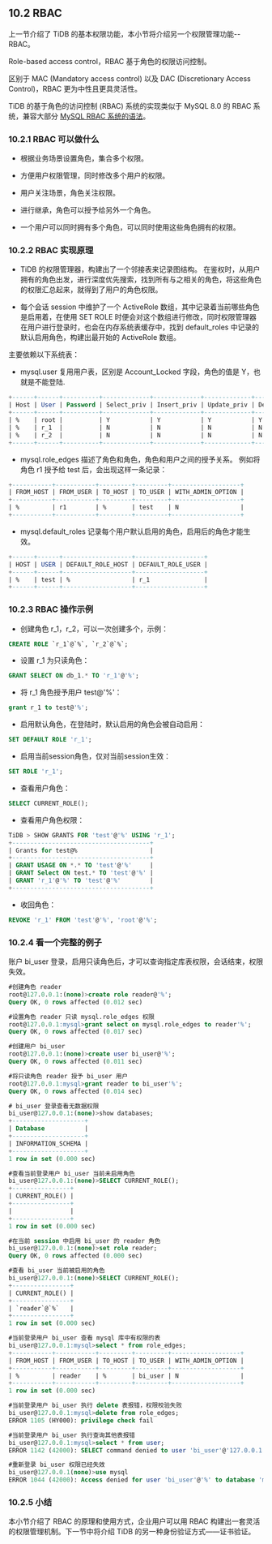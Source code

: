 ## 10.2 RBAC

上一节介绍了 TiDB 的基本权限功能，本小节将介绍另一个权限管理功能-- RBAC。

Role-based access control，RBAC 基于角色的权限访问控制。

区别于 MAC (Mandatory access control) 以及 DAC (Discretionary Access Control)，RBAC 更为中性且更具灵活性。

TiDB 的基于角色的访问控制 (RBAC) 系统的实现类似于 MySQL 8.0 的 RBAC 系统，兼容大部分 [MySQL RBAC 系统的语法](https://dev.mysql.com/doc/refman/8.0/en/roles.html)。


### 10.2.1 RBAC 可以做什么

- 根据业务场景设置角色，集合多个权限。

- 方便用户权限管理，同时修改多个用户的权限。

- 用户关注场景，角色关注权限。

- 进行继承，角色可以授予给另外一个角色。

- 一个用户可以同时拥有多个角色，可以同时使用这些角色拥有的权限。

### 10.2.2 RBAC 实现原理

- TiDB 的权限管理器，构建出了一个邻接表来记录图结构。
在鉴权时，从用户拥有的角色出发，进行深度优先搜索，找到所有与之相关的角色，将这些角色的权限汇总起来，就得到了用户的角色权限。

- 每个会话 session 中维护了一个 ActiveRole 数组，其中记录着当前哪些角色是启用着，在使用 SET ROLE 时便会对这个数组进行修改，同时权限管理器在用户进行登录时，也会在内存系统表缓存中，找到 default_roles 中记录的默认启用角色，构建出最开始的 ActiveRole 数组。

主要依赖以下系统表：

- mysql.user
复用用户表，区别是 Account_Locked 字段，角色的值是 Y，也就是不能登陆.

```sql
+------+------+----------+-------------+-------------+-------------+-------------+-------------+-----------+--------------+------------+-----------------+------------+--------------+------------+-----------------------+------------------+--------------+------------------+----------------+---------------------+--------------------+------------+------------------+------------+--------------+------------------+----------------+----------------+---------------+
| Host | User | Password | Select_priv | Insert_priv | Update_priv | Delete_priv | Create_priv | Drop_priv | Process_priv | Grant_priv | References_priv | Alter_priv | Show_db_priv | Super_priv | Create_tmp_table_priv | Lock_tables_priv | Execute_priv | Create_view_priv | Show_view_priv | Create_routine_priv | Alter_routine_priv | Index_priv | Create_user_priv | Event_priv | Trigger_priv | Create_role_priv | Drop_role_priv | Account_locked | Shutdown_priv |
+------+------+----------+-------------+-------------+-------------+-------------+-------------+-----------+--------------+------------+-----------------+------------+--------------+------------+-----------------------+------------------+--------------+------------------+----------------+---------------------+--------------------+------------+------------------+------------+--------------+------------------+----------------+----------------+---------------+
| %    | root |          | Y           | Y           | Y           | Y           | Y           | Y         | Y            | Y          | Y               | Y          | Y            | Y          | Y                     | Y                | Y            | Y                | Y              | Y                   | Y                  | Y          | Y                | Y          | Y            | Y                | Y              | N              | Y             |
| %    | r_1  |          | N           | N           | N           | N           | N           | N         | N            | N          | N               | N          | N            | N          | N                     | N                | N            | N                | N              | N                   | N                  | N          | N                | N          | N            | N                | N              | Y              | N             |
| %    | r_2  |          | N           | N           | N           | N           | N           | N         | N            | N          | N               | N          | N            | N          | N                     | N                | N            | N                | N              | N                   | N                  | N          | N                | N          | N            | N                | N              | Y              | N             |
+------+------+----------+-------------+-------------+-------------+-------------+-------------+-----------+--------------+------------+-----------------+------------+--------------+------------+-----------------------+------------------+--------------+------------------+----------------+---------------------+--------------------+------------+------------------+------------+--------------+------------------+----------------+----------------+---------------+
```

- mysql.role_edges
描述了角色和角色，角色和用户之间的授予关系。
例如将角色 r1 授予给 test 后，会出现这样一条记录：

```sql
+-----------+-----------+---------+---------+-------------------+
| FROM_HOST | FROM_USER | TO_HOST | TO_USER | WITH_ADMIN_OPTION |
+-----------+-----------+---------+---------+-------------------+
| %         | r1        | %       | test    | N                 |
+-----------+-----------+---------+---------+-------------------+
```

- mysql.default_roles
记录每个用户默认启用的角色，启用后的角色才能生效。

```sql
+------+------+-------------------+-------------------+
| HOST | USER | DEFAULT_ROLE_HOST | DEFAULT_ROLE_USER |
+------+------+-------------------+-------------------+
| %    | test | %                 | r_1               |
+------+------+-------------------+-------------------+
```

### 10.2.3 RBAC 操作示例

- 创建角色 r_1，r_2，可以一次创建多个，示例：

```sql
CREATE ROLE `r_1`@`%`, `r_2`@`%`;
```

- 设置 r_1 为只读角色：

```sql
GRANT SELECT ON db_1.* TO 'r_1'@'%';
```

- 将 r_1 角色授予用户 test@'%'：

```sql
grant r_1 to test@'%';
```

- 启用默认角色，在登陆时，默认启用的角色会被自动启用：

```sql
SET DEFAULT ROLE 'r_1';
```

- 启用当前session角色，仅对当前session生效：

```sql
SET ROLE 'r_1';
```

- 查看用户角色：

```sql
SELECT CURRENT_ROLE();
```

- 查看用户角色权限：

```sql
TiDB > SHOW GRANTS FOR 'test'@'%' USING 'r_1';
+--------------------------------------+
| Grants for test@%                    |
+--------------------------------------+
| GRANT USAGE ON *.* TO 'test'@'%'     |
| GRANT Select ON test.* TO 'test'@'%' |
| GRANT 'r_1'@'%' TO 'test'@'%'        |
+--------------------------------------+
```

- 收回角色：

```sql
REVOKE 'r_1' FROM 'test'@'%', 'root'@'%';
```

### 10.2.4 看一个完整的例子
账户 bi_user 登录，启用只读角色后，才可以查询指定库表权限，会话结束，权限失效。

```sql
#创建角色 reader
root@127.0.0.1:(none)>create role reader@'%';
Query OK, 0 rows affected (0.012 sec)

#设置角色 reader 只读 mysql.role_edges 权限
root@127.0.0.1:mysql>grant select on mysql.role_edges to reader'%';
Query OK, 0 rows affected (0.017 sec)

#创建用户 bi_user
root@127.0.0.1:(none)>create user bi_user@'%';
Query OK, 0 rows affected (0.011 sec)

#将只读角色 reader 授予 bi_user 用户
root@127.0.0.1:mysql>grant reader to bi_user'%';
Query OK, 0 rows affected (0.014 sec)

# bi_user 登录查看无数据权限
bi_user@127.0.0.1:(none)>show databases;
+--------------------+
| Database           |
+--------------------+
| INFORMATION_SCHEMA |
+--------------------+
1 row in set (0.000 sec)

#查看当前登录用户 bi_user 当前未启用角色
bi_user@127.0.0.1:(none)>SELECT CURRENT_ROLE();
+----------------+
| CURRENT_ROLE() |
+----------------+
|                |
+----------------+
1 row in set (0.000 sec)

#在当前 session 中启用 bi_user 的 reader 角色
bi_user@127.0.0.1:(none)>set role reader;
Query OK, 0 rows affected (0.000 sec)

#查看 bi_user 当前被启用的角色
bi_user@127.0.0.1:(none)>SELECT CURRENT_ROLE();
+----------------+
| CURRENT_ROLE() |
+----------------+
| `reader`@`%`   |
+----------------+
1 row in set (0.000 sec)

#当前登录用户 bi_user 查看 mysql 库中有权限的表
bi_user@127.0.0.1:mysql>select * from role_edges;
+-----------+-----------+---------+---------+-------------------+
| FROM_HOST | FROM_USER | TO_HOST | TO_USER | WITH_ADMIN_OPTION |
+-----------+-----------+---------+---------+-------------------+
| %         | reader    | %       | bi_user | N                 |
+-----------+-----------+---------+---------+-------------------+
1 row in set (0.000 sec)

#当前登录用户 bi_user 执行 delete 表报错，权限校验失败
bi_user@127.0.0.1:mysql>delete from role_edges;
ERROR 1105 (HY000): privilege check fail

#当前登录用户 bi_user 执行查询其他表报错
bi_user@127.0.0.1:mysql>select * from user;
ERROR 1142 (42000): SELECT command denied to user 'bi_user'@'127.0.0.1' for table 'user'

#重新登录 bi_user 权限已经失效
bi_user@127.0.0.1(none)>use mysql
ERROR 1044 (42000): Access denied for user 'bi_user'@'%' to database 'mysql'
```

### 10.2.5 小结
本小节介绍了 RBAC 的原理和使用方式，企业用户可以用 RBAC 构建出一套灵活的权限管理机制。下一节中将介绍 TiDB 的另一种身份验证方式——证书验证。